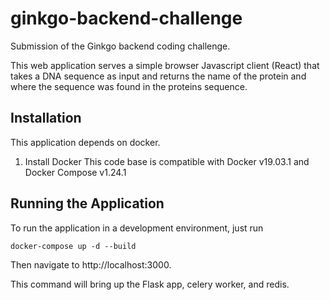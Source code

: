 # ginkgo-backend-challenge

Submission of the Ginkgo backend coding challenge.

This web application serves a simple browser Javascript client (React) that takes a DNA sequence as input
and returns the name of the protein and where the sequence was found in the proteins sequence.

## Installation
This application depends on docker.

1) Install Docker
This code base is compatible with Docker v19.03.1 and Docker Compose v1.24.1

## Running the Application


To run the application in a development environment, just run 

```
docker-compose up -d --build
```
Then navigate to http://localhost:3000. 

This command will bring up the Flask app, celery worker, and redis. 
